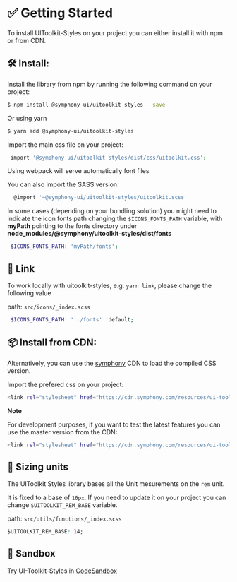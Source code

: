 # ✅ Getting Started

To install UIToolkit-Styles on your project you can either install it with npm or from CDN.

## 🛠 Install:

Install the library from npm by running the following command on your project:

```bash
$ npm install @symphony-ui/uitoolkit-styles --save
```

Or using yarn

```bash
$ yarn add @symphony-ui/uitoolkit-styles
```

Import the main css file on your project:

```bash
 import '@symphony-ui/uitoolkit-styles/dist/css/uitoolkit.css';
```

Using webpack will serve automatically font files

You can also import the SASS version:

```bash
  @import '~@symphony-ui/uitoolkit-styles/uitoolkit.scss'
```

In some cases (depending on your bundling solution) you might need to indicate the icon fonts path changing the `$ICONS_FONTS_PATH` variable, with **myPath** pointing to the fonts directory under **node_modules/@symphony/uitoolkit-styles/dist/fonts**

```bash
 $ICONS_FONTS_PATH: 'myPath/fonts';
```

## 🔗 Link

To work locally with uitoolkit-styles, e.g. `yarn link`, please change the following value

path: `src/icons/_index.scss`

```bash
 $ICONS_FONTS_PATH: '../fonts' !default;
```

## 📦 Install from **CDN**:

Alternatively, you can use the [symphony](https://cdn.symphony.com/resources/ui-toolkit/master/css/uitoolkit.css) CDN to load the compiled CSS version.

Import the prefered css on your project:

```bash
<link rel="stylesheet" href="https://cdn.symphony.com/resources/ui-toolkit/v1.0.10/css/uitoolkit.css">
```

**Note**

For development purposes, if you want to test the latest features you can use the master version from the CDN:

```bash
<link rel="stylesheet" href="https://cdn.symphony.com/resources/ui-toolkit/master/css/uitoolkit.css">
```

## 📏 Sizing units

The UIToolkit Styles library bases all the Unit mesurements on the `rem` unit.

It is fixed to a base of `16px`. If you need to update it on your project you can change `$UITOOLKIT_REM_BASE` variable.

path: `src/utils/functions/_index.scss`

```css
$UITOOLKIT_REM_BASE: 14;
```

## 🧪 Sandbox

Try UI-Toolkit-Styles in [CodeSandbox](https://codesandbox.io/s/ui-toolkit-styles-sandbox-ty6t6?file=/index.html)
